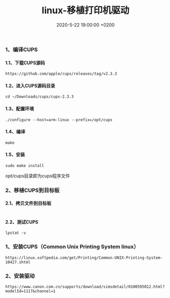 ﻿---
layout: post
title:  "linux-移植打印机驱动"
date:   2020-5-22 19:00:00 +0200
categories: linux
---

### 1、编译CUPS
#### 1.1、下载CUPS源码
```
https://github.com/apple/cups/releases/tag/v2.3.3
```
#### 1.2、进入CUPS源码目录
```
cd ~/Downloads/cups/cups-2.3.3
```
#### 1.3、配置环境
```
./configure --host=arm-linux --prefix=/opt/cups
```
#### 1.4、编译
```
make
```
#### 1.5、安装
```
sudo make install
```
opt/cups目录即为cups程序文件
### 2、移植CUPS到目标板
#### 2.1、拷贝文件到目标板
```
```
#### 2.2、测试CUPS
```
lpstat -v
```


### 1、安装CUPS（Common Unix Printing System linux）
```
https://linux.softpedia.com/get/Printing/Common-UNIX-Printing-System-10427.shtml
```

### 2、安装驱动
```
https://www.canon.com.cn/supports/download/simsdetail/0100595012.html?modelId=1117&channel=1
```

